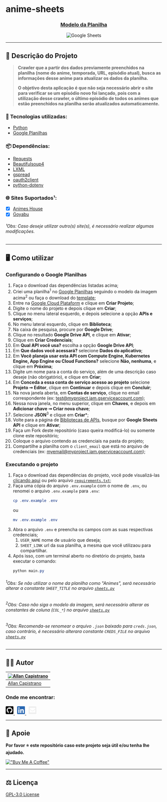 # anime-sheets

<h3 align="center">
  <a href="https://github.com/AllanCapistrano/anime-sheets/releases/tag/1.0" target="_blank">Modelo da Planilha</a>
</h3>
<p align="center">
  <img src="https://i.imgur.com/b46LpT2.png" alt="Google Sheets">
</p>

------------

## 📖 Descrição do Projeto ##
> **Crawler que a partir dos dados previamente preenchidos na planilha (nome do anime, temporada, URL, episódio atual), busca as informações desse anime para atualizar os dados da planilha.**
>
> **O objetivo desta aplicação é que não seja necessário abrir o site para verificar se um episódio novo foi lançado, pois com a utilização desse crawler, o último episódio de todos os animes que estão preenchidos na planilha serão atualizados automaticamente.**

### 📂 Tecnologias utilizadas: ###
- [Python](https://www.python.org/)
- [Google Planilhas](https://www.google.com/sheets/about/)

### 📦 Dependências: ###
- [Requests](https://pypi.org/project/requests/)
- [Beautifulsoup4](https://pypi.org/project/beautifulsoup4/)
- [LXML](https://pypi.org/project/lxml/)
- [gspread](https://pypi.org/project/gspread/)
- [oauth2client](https://pypi.org/project/oauth2client/)
- [python-dotenv](https://pypi.org/project/python-dotenv/)

### 🌐 Sites Suportados¹: ###
- [x] [Animes House](https://animeshouse.net/)
- [x] [Goyabu](https://goyabu.com/)

###### ¹Obs: Caso deseje utilizar outro(s) site(s), é necessário realizar algumas modificações.

------------

## 🖥️ Como utilizar ##

### Configurando o Google Planilhas ###

1. Faça o download das dependências listadas acima;
2. Criei uma planilha<sup>1</sup> no [Google Planilhas](https://www.google.com/sheets/about/) seguindo o modelo da imagem acima<sup>2</sup> ou faça o download do [template](https://github.com/AllanCapistrano/anime-sheets/releases/tag/1.0);
3. Entre na [Google Cloud Plataform](https://console.cloud.google.com) e clique em **Criar Projeto**;
4. Digite o nome do projeto e depois clique em **Criar**;
5. Clique no menu lateral esquerdo, e depois selecione a opção **APIs e serviços**;
6. No menu lateral esquerdo, clique em **Biblioteca**;
7. Na caixa de pesquisa, procure por **Google Drive**;
8. Clique no resultado **Google Drive API**, e clique em **Ativar**;
9. Clique em **Criar Credenciais**;
10. Em **Qual API você usa?** escolha a opção **Google Drive API**;
11. Em **Que dados você acessará?** selecione **Dados do aplicativo**;
12. Em **Você planeja usar esta API com Compute Engine, Kubernetes Engine, App Engine ou Cloud Functions?** selecione **Não, nenhuma**, e clique em **Próxima**;
13. Digite um nome para a conta do serviço, além de uma descrição caso deseje (não obrigatório), e clique em **Criar**;
14. Em **Conceda a essa conta de serviço acesso ao projeto** selecione **Projeto ➞ Editor**, clique em **Continuar** e depois clique em **Concluir**;
15. Na nova janela aberta, em **Contas de serviço**, clique no email correspondente (ex: test@myproject.iam.gserviceaccount.com);
16. Nessa nova janela, no menu superior, clique em **Chaves**, e depois em **Adicionar chave ➞ Criar nova chave**;
17. Selecione **JSON**<sup>3</sup> e clique em **Criar***;
18. Volte para a página de [Bibliotecas de APIs](https://console.cloud.google.com/apis/library), busque por **Google Sheets API** e clique em **Ativar**;
19. Faça um Fork deste repositório (caso queira modificá-lo) ou somente clone este repositório;
29. Coloque o arquivo contendo as credenciais na pasta do projeto;
21. Compartilhe a planilha com o ```client_email``` que está no arquivo de credenciais (ex: myemail@myproject.iam.gserviceaccount.com);

### Executando o projeto ###
1. Faça o download das dependências do projeto, você pode visualizá-las [clicando aqui](#-dependências) ou pelo arquivo [`requirements.txt`](./requirements.txt);
2. Faça uma cópia do arquivo `.env.example` com o nome de `.env`, ou renomei o arquivo `.env.example` para `.env`:
   ```powershell
   cp .env.example .env
   ```
   ou
   ```powershell
   mv .env.example .env
   ```
3. Abra o arquivo `.env` e preencha os campos com as suas respectivas credenciais;
   1. `USER_NAME` nome de usuário que deseja;
   2. `SHEET_LINK` url da sua planilha, a mesma que você utilizaou para compartilhar.
4. Após isso, com um terminal aberto no diretório do projeto, basta executar o comando:
   ```powershell
   python main.py
   ```

###### <sup>1</sup>Obs: Se não utilizar o nome da planilha como "Animes", será necessário alterar a constante ```SHEET_TITLE``` no arquivo [```sheets.py```](https://github.com/AllanCapistrano/anime-sheets/blob/main/sheets.py) ######
###### <sup>2</sup>Obs: Caso não siga o modelo da imagem, será necessário alterar as constantes de coluna (```COL_*```) no arquivo [```sheets.py```](https://github.com/AllanCapistrano/anime-sheets/blob/main/sheets.py) ######
###### <sup>3</sup>Obs: Recomenda-se renomear o arquivo ```.json``` baixado para ```creds.json```, caso contrário, é necessário alterara constante ```CREDS_FILE``` no arquivo [```sheets.py```](https://github.com/AllanCapistrano/anime-sheets/blob/main/sheets.py)  ######

------------

## 👨‍💻 Autor ##

| [![Allan Capistrano](https://github.com/AllanCapistrano.png?size=100)](https://github.com/AllanCapistrano) |
| -----------------------------------------------------------------------------------------------------------|
| [Allan Capistrano](https://github.com/AllanCapistrano)                                                     |

<p>
    <h3>Onde me encontrar:</h3>
    <a href="https://github.com/AllanCapistrano">
        <img src="https://github.com/AllanCapistrano/AllanCapistrano/blob/master/assets/github-square-brands.png" alt="Github icon" width="5%">
    </a>
    &nbsp
    <a href="https://www.linkedin.com/in/allancapistrano/">
        <img src="https://github.com/AllanCapistrano/AllanCapistrano/blob/master/assets/linkedin-brands.png" alt="Linkedin icon" width="5%">
    </a> 
    &nbsp
    <a href="https://mail.google.com/mail/u/0/?view=cm&fs=1&tf=1&source=mailto&to=asantos@ecomp.uefs.br">
        <img src="https://github.com/AllanCapistrano/AllanCapistrano/blob/master/assets/envelope-square-solid.png" alt="Email icon" width="5%">
    </a>
</p>

------------



## 🙏 Apoie ##

**Por favor ⭐️ este repositório caso este projeto seja útil e/ou tenha lhe ajudado.**

[!["Buy Me A Coffee"](https://www.buymeacoffee.com/assets/img/custom_images/orange_img.png)](https://www.buymeacoffee.com/allancapistrano)

------------

## ⚖️ Licença ##
[GPL-3.0 License](./LICENSE)
